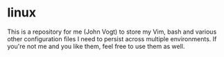 linux
=====

This is a repository for me (John Vogt) to store my Vim, bash and various other configuration files I need to persist across multiple environments. If you're not me and you like them, feel free to use them as well.
